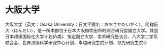 # 大阪大学

大阪大学（英文：Osaka University；日文平假名：おおさかだいがく），简称阪大（はんだい），是一所本部位于日本大阪府吹田市的综合研究型国立大学。其是日本超级国际化大学计划(A类)、指定国立大学、学术研究恳谈会、八大学工学系联合会、世界顶级科学研究中心计划、卓越研究生院计划、领先研究生院计